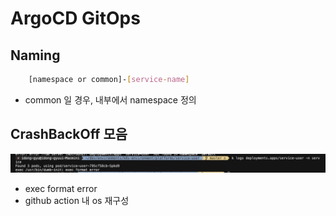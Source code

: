 # ArgoCD GitOps

## Naming

```sh
    [namespace or common]-[service-name]
```

- common 일 경우, 내부에서 namespace 정의

## CrashBackOff 모음

![cr](../public/cr-1.png)

- exec format error 
- github action 내 os 재구성